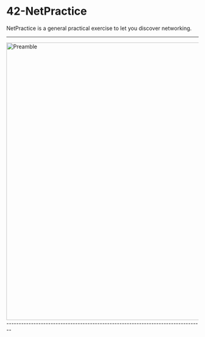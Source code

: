 # 42-NetPractice
NetPractice is a general practical exercise to let you discover networking.


--------------------------------------------------------------------------------
<img width="726" alt="Preamble" src="https://user-images.githubusercontent.com/97880185/211422027-874250ac-aac1-4100-a5ae-dab275c34c31.png">
--------------------------------------------------------------------------------
